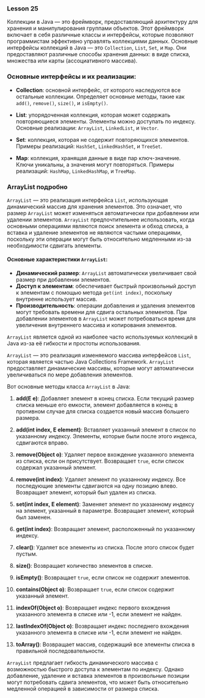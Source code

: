 ### Lesson 25

Коллекции в Java — это фреймворк, предоставляющий архитектуру для хранения и манипулирования группами объектов.
Этот фреймворк включает в себя различные классы и интерфейсы, которые позволяют программистам эффективно управлять коллекциями данных.
Основные интерфейсы коллекций в Java — это `Collection`, `List`, `Set`, и `Map`. Они предоставляют различные способы хранения данных:
в виде списка, множества или карты (ассоциативного массива).

### Основные интерфейсы и их реализации:

- **Collection**: основной интерфейс, от которого наследуются все остальные коллекции. Определяет основные методы, такие как `add()`, `remove()`, `size()`, и `isEmpty()`.

- **List**: упорядоченная коллекция, которая может содержать повторяющиеся элементы. Элементы можно доступать по индексу. Основные реализации: `ArrayList`, `LinkedList`, и `Vector`.

- **Set**: коллекция, которая не содержит повторяющихся элементов. Примеры реализаций: `HashSet`, `LinkedHashSet`, и `TreeSet`.

- **Map**: коллекция, хранящая данные в виде пар ключ-значение. Ключи уникальны, а значения могут повторяться. Примеры реализаций: `HashMap`, `LinkedHashMap`, и `TreeMap`.

### ArrayList подробно

`ArrayList` — это реализация интерфейса `List`, использующая динамический массив для хранения элементов. Это означает, что размер `ArrayList` может изменяться автоматически при добавлении или удалении элементов. `ArrayList` предпочтительнее использовать, когда основными операциями являются поиск элемента и обход списка, а вставка и удаление элементов не являются частыми операциями, поскольку эти операции могут быть относительно медленными из-за необходимости сдвигать элементы.

#### Основные характеристики `ArrayList`:

- **Динамический размер**: `ArrayList` автоматически увеличивает свой размер при добавлении элементов.
- **Доступ к элементам**: обеспечивает быстрый произвольный доступ к элементам с помощью метода `get(int index)`, поскольку внутренне использует массив.
- **Производительность**: операции добавления и удаления элементов могут требовать времени для сдвига остальных элементов. При добавлении элементов в `ArrayList` может потребоваться время для увеличения внутреннего массива и копирования элементов.

`ArrayList` является одной из наиболее часто используемых коллекций в Java из-за её гибкости и простоты использования.

`ArrayList` — это реализация изменяемого массива интерфейсов `List`, которая является частью Java Collections Framework.
`ArrayList` предоставляет динамические массивы, которые могут автоматически увеличиваться по мере добавления элементов.


Вот основные методы класса `ArrayList` в Java:

1. **add(E e)**: Добавляет элемент в конец списка. Если текущий размер списка меньше его емкости, элемент добавляется в конец; в противном случае для списка создается новый массив большего размера.

2. **add(int index, E element)**: Вставляет указанный элемент в список по указанному индексу. Элементы, которые были после этого индекса, сдвигаются вправо.

3. **remove(Object o)**: Удаляет первое вхождение указанного элемента из списка, если он присутствует. Возвращает `true`, если список содержал указанный элемент.

4. **remove(int index)**: Удаляет элемент по указанному индексу. Все последующие элементы сдвигаются на одну позицию влево. Возвращает элемент, который был удален из списка.

5. **set(int index, E element)**: Заменяет элемент по указанному индексу на элемент, указанный в параметре. Возвращает элемент, который был заменен.

6. **get(int index)**: Возвращает элемент, расположенный по указанному индексу.

7. **clear()**: Удаляет все элементы из списка. После этого список будет пустым.

8. **size()**: Возвращает количество элементов в списке.

9. **isEmpty()**: Возвращает `true`, если список не содержит элементов.

10. **contains(Object o)**: Возвращает `true`, если список содержит указанный элемент.

11. **indexOf(Object o)**: Возвращает индекс первого вхождения указанного элемента в списке или -1, если элемент не найден.

12. **lastIndexOf(Object o)**: Возвращает индекс последнего вхождения указанного элемента в списке или -1, если элемент не найден.

13. **toArray()**: Возвращает массив, содержащий все элементы списка в правильной последовательности.

`ArrayList` предлагает гибкость динамического массива с возможностью быстрого доступа к элементам по индексу.
Однако добавление, удаление и вставка элементов в произвольные позиции могут потребовать сдвига элементов,
что может быть относительно медленной операцией в зависимости от размера списка.
